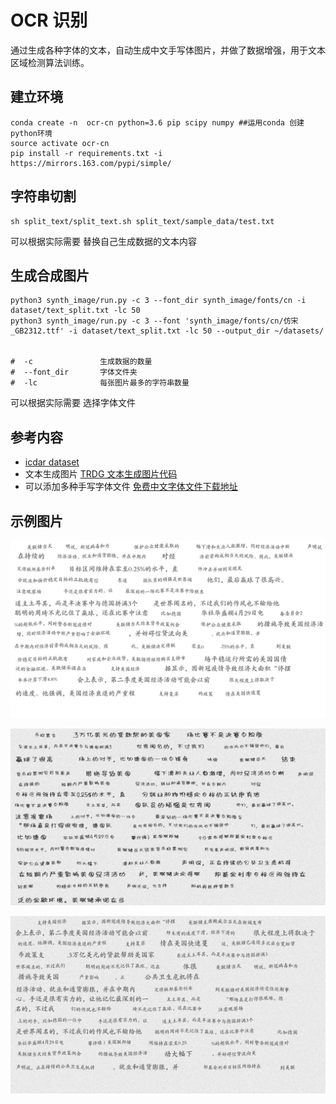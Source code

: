 #   OCR 识别


通过生成各种字体的文本，自动生成中文手写体图片，并做了数据增强，用于文本区域检测算法训练。


## 建立环境

```shell script
conda create -n  ocr-cn python=3.6 pip scipy numpy ##运用conda 创建python环境
source activate ocr-cn
pip install -r requirements.txt -i https://mirrors.163.com/pypi/simple/
```

## 字符串切割

```
sh split_text/split_text.sh split_text/sample_data/test.txt   
```
可以根据实际需要 替换自己生成数据的文本内容




## 生成合成图片 

```shell script
python3 synth_image/run.py -c 3 --font_dir synth_image/fonts/cn -i dataset/text_split.txt -lc 50
python3 synth_image/run.py -c 3 --font 'synth_image/fonts/cn/仿宋_GB2312.ttf' -i dataset/text_split.txt -lc 50 --output_dir ~/datasets/


#  -c               生成数据的数量
#  --font_dir       字体文件夹
#  -lc              每张图片最多的字符串数量 
```

可以根据实际需要 选择字体文件




## 参考内容

* [icdar dataset](https://rrc.cvc.uab.es/?com=introduction)
* 文本生成图片  [TRDG 文本生成图片代码](https://github.com/Belval/TextRecognitionDataGenerator)
* 可以添加多种手写字体文件  [免费中文字体文件下载地址](http://www.sucaijishi.com/material/font/)
 
 
## 示例图片

![image](./images/0.jpg)

![image](./images/1.jpg)

![image](./images/2.jpg)